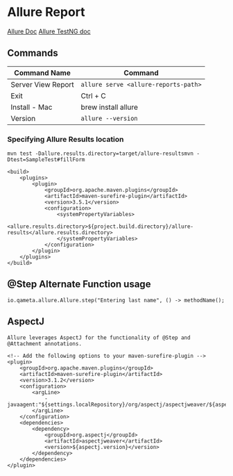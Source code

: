 # Allure Report
[Allure Doc](https://allurereport.org/)
[Allure TestNG doc](https://allurereport.org/docs/testng/)
##  Commands
| Command Name       | Command                              |
|--------------------|--------------------------------------|
| Server View Report | `allure serve <allure-reports-path>` |
| Exit               | Ctrl + C                             |
| Install - Mac      | brew install allure                  |
| Version            | `allure --version`                   |

### Specifying Allure Results location
    mvn test -Dallure.results.directory=target/allure-resultsmvn -Dtest=SampleTest#fillForm

    <build>
        <plugins>
            <plugin>
                <groupId>org.apache.maven.plugins</groupId>
                <artifactId>maven-surefire-plugin</artifactId>
                <version>3.5.1</version>
                <configuration>
                    <systemPropertyVariables>
                        <allure.results.directory>${project.build.directory}/allure-results</allure.results.directory>
                    </systemPropertyVariables>
                </configuration>
            </plugin>
        </plugins>
    </build>

## @Step Alternate Function usage
    io.qameta.allure.Allure.step("Entering last name", () -> methodName();

## AspectJ
    Allure leverages AspectJ for the functionality of @Step and @Attachment annotations.

    <!-- Add the following options to your maven-surefire-plugin -->
    <plugin>
        <groupId>org.apache.maven.plugins</groupId>
        <artifactId>maven-surefire-plugin</artifactId>
        <version>3.1.2</version>
        <configuration>
            <argLine>
                -javaagent:"${settings.localRepository}/org/aspectj/aspectjweaver/${aspectj.version}/aspectjweaver-${aspectj.version}.jar"
            </argLine>
        </configuration>
        <dependencies>
            <dependency>
                <groupId>org.aspectj</groupId>
                <artifactId>aspectjweaver</artifactId>
                <version>${aspectj.version}</version>
            </dependency>
        </dependencies>
    </plugin>
